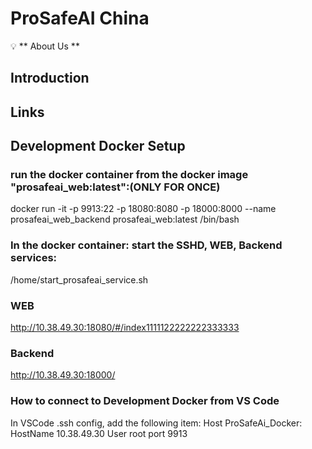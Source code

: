 # ProSafeAI China


💡 ** About Us **



## Introduction


## Links



## Development Docker Setup
### run the docker container from the docker image "prosafeai_web:latest":(ONLY FOR ONCE)
docker run -it -p 9913:22 -p 18080:8080 -p 18000:8000 --name prosafeai_web_backend prosafeai_web:latest /bin/bash

### In the docker container: start the SSHD, WEB, Backend services:
/home/start_prosafeai_service.sh

### WEB
http://10.38.49.30:18080/#/index1111122222222333333

### Backend
http://10.38.49.30:18000/

### How to connect to Development Docker from VS Code
In VSCode .ssh config, add the following item:
Host ProSafeAi_Docker:
    HostName 10.38.49.30
    User root
    port 9913
